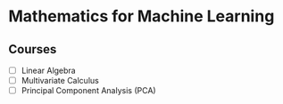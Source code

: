 # Mathematics for Machine Learning

## Courses

- [ ] Linear Algebra
- [ ] Multivariate Calculus
- [ ] Principal Component Analysis (PCA)